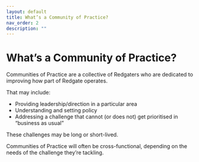 ```yaml
---
layout: default
title: What’s a Community of Practice?
nav_order: 2
description: ""
---
```

# What’s a Community of Practice?

Communities of Practice are a collective of Redgaters who are dedicated to improving how part of Redgate operates.

That may include:

* Providing leadership/direction in a particular area
* Understanding and setting policy
* Addressing a challenge that cannot (or does not) get prioritised in “business as usual”

These challenges may be long or short-lived.

Communities of Practice will often be cross-functional, depending on the needs of the challenge they’re tackling.
